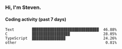 ### Hi, I'm Steven.

#### Coding activity (past 7 days)
```
Text        ▓▓▓▓▓▓▓▓▓▓▓▓▓▓▓▓▓▓▓▓▓▓▓▓▓▓▓▓▓▓  46.88%
C           ▓▓▓▓▓▓▓▓▓▓▓▓▓▓▓▓▓               28.05%
TypeScript  ▓▓▓▓▓▓▓▓▓▓▓▓▓▓▓                 24.26%
other                                        0.81%
```
